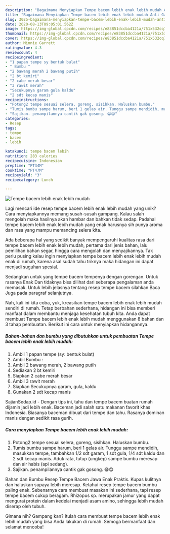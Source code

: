 ```yaml
---
description: "Bagaimana Menyiapkan Tempe bacem lebih enak lebih mudah Anti Gagal"
title: "Bagaimana Menyiapkan Tempe bacem lebih enak lebih mudah Anti Gagal"
slug: 3025-bagaimana-menyiapkan-tempe-bacem-lebih-enak-lebih-mudah-anti-gagal
date: 2020-08-13T09:05:01.562Z
image: https://img-global.cpcdn.com/recipes/e83851dccba4121a/751x532cq70/tempe-bacem-lebih-enak-lebih-mudah-foto-resep-utama.jpg
thumbnail: https://img-global.cpcdn.com/recipes/e83851dccba4121a/751x532cq70/tempe-bacem-lebih-enak-lebih-mudah-foto-resep-utama.jpg
cover: https://img-global.cpcdn.com/recipes/e83851dccba4121a/751x532cq70/tempe-bacem-lebih-enak-lebih-mudah-foto-resep-utama.jpg
author: Minnie Garrett
ratingvalue: 4.3
reviewcount: 4
recipeingredient:
- "1 papan tempe sy bentuk bulat"
- " Bumbu "
- "2 bawang merah 2 bawang putih"
- "2 bt kemiri"
- "2 cabe merah besar"
- "3 rawit merah"
- "Secukupnya garam gula kaldu"
- "2 sdt kecap manis"
recipeinstructions:
- "Potong2 tempe sesuai selera, goreng, sisihkan. Haluskan bumbu."
- "Tumis bumbu sampe harum, beri 1 gelas air. Tunggu sampe mendidih, masukkan tempe, tambahkan 1/2 sdt garam, 1 sdt gula, 1/4 sdt kaldu dan 2 sdt kecap manis. Aduk rata, tutup (ungkep) sampe bumbu meresap dan air habis (api sedang)."
- "Sajikan. penampilannya cantik gak gosong. 😁😋"
categories:
- Resep
tags:
- tempe
- bacem
- lebih

katakunci: tempe bacem lebih 
nutrition: 283 calories
recipecuisine: Indonesian
preptime: "PT34M"
cooktime: "PT47M"
recipeyield: "3"
recipecategory: Lunch

---
```



![Tempe bacem lebih enak lebih mudah](https://img-global.cpcdn.com/recipes/e83851dccba4121a/751x532cq70/tempe-bacem-lebih-enak-lebih-mudah-foto-resep-utama.jpg)

Lagi mencari ide resep tempe bacem lebih enak lebih mudah yang unik? Cara menyiapkannya memang susah-susah gampang. Kalau salah mengolah maka hasilnya akan hambar dan bahkan tidak sedap. Padahal tempe bacem lebih enak lebih mudah yang enak harusnya sih punya aroma dan rasa yang mampu memancing selera kita.

Ada beberapa hal yang sedikit banyak mempengaruhi kualitas rasa dari tempe bacem lebih enak lebih mudah, pertama dari jenis bahan, lalu pemilihan bahan segar, hingga cara mengolah dan menyajikannya. Tak perlu pusing kalau ingin menyiapkan tempe bacem lebih enak lebih mudah enak di rumah, karena asal sudah tahu triknya maka hidangan ini dapat menjadi suguhan spesial.

Sedangkan untuk yang tempe bacem tempenya dengan gorengan. Untuk rasanya Enak Dan tidaknya bisa dilihat dari seberapa pengalaman anda memasak. Untuk lebih jelasnya tentang resep tempe bacem silahkan Baca Juga pada paragraf selanjutnya.


Nah, kali ini kita coba, yuk, kreasikan tempe bacem lebih enak lebih mudah sendiri di rumah. Tetap berbahan sederhana, hidangan ini bisa memberi manfaat dalam membantu menjaga kesehatan tubuh kita. Anda dapat membuat Tempe bacem lebih enak lebih mudah menggunakan 8 bahan dan 3 tahap pembuatan. Berikut ini cara untuk menyiapkan hidangannya.

<!--inarticleads1-->

##### Bahan-bahan dan bumbu yang dibutuhkan untuk pembuatan Tempe bacem lebih enak lebih mudah:

1. Ambil 1 papan tempe (sy: bentuk bulat)
1. Ambil  Bumbu :
1. Ambil 2 bawang merah, 2 bawang putih
1. Sediakan 2 bt kemiri
1. Siapkan 2 cabe merah besar
1. Ambil 3 rawit merah
1. Siapkan Secukupnya garam, gula, kaldu
1. Gunakan 2 sdt kecap manis


SajianSedap.id - Dengan tips ini, tahu dan tempe bacem buatan rumah dijamin jadi lebih enak. Baceman jadi salah satu makanan favorit khas Indonesia. Biasanya baceman dibuat dari tempe dan tahu. Rasanya dominan manis dengan sedikit rasa gurih. 

<!--inarticleads2-->

##### Cara menyiapkan Tempe bacem lebih enak lebih mudah:

1. Potong2 tempe sesuai selera, goreng, sisihkan. Haluskan bumbu.
1. Tumis bumbu sampe harum, beri 1 gelas air. Tunggu sampe mendidih, masukkan tempe, tambahkan 1/2 sdt garam, 1 sdt gula, 1/4 sdt kaldu dan 2 sdt kecap manis. Aduk rata, tutup (ungkep) sampe bumbu meresap dan air habis (api sedang).
1. Sajikan. penampilannya cantik gak gosong. 😁😋


Bahan dan Bumbu Resep Tempe Bacem Jawa Enak Praktis. Kupas kulitnya dan haluskan supaya lebih meresap. Ketahui resep tempe bacem bumbu paling enak. Sebenarnya cara membuat masakan ini sederhana, tapi resep tempe bacem cukup beragam. Rhizopus sp. merupakan jamur yang dapat mengurai protein dalam kedelai menjadi asam amino, sehingga lebih mudah diserap oleh tubuh. 

Gimana nih? Gampang kan? Itulah cara membuat tempe bacem lebih enak lebih mudah yang bisa Anda lakukan di rumah. Semoga bermanfaat dan selamat mencoba!

